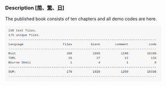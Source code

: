 ### Description  [[简](./README_CN.md)、[繁](./README_TW.md)、[日](./README_JP.md)] 

The published book consists of ten chapters and all demo codes are here. 

![code_statistics](./code_statistics.png)
